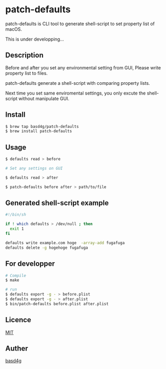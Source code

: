 # patch-defaults

patch-defaults is CLI tool to generate shell-script to set property list of macOS.

This is under developping...

## Description

Before and after you set any environmental setting from GUI, Please write property list to files.

patch-defaults generate a shell-script with comparing property lists.

Next time you set same enviromental settings, you only excute the shell-script without manipulate GUI.

## Install

```sh
$ brew tap basd4g/patch-defaults
$ brew install patch-defaults
```

## Usage

```sh
$ defaults read > before

# Set any settings on GUI

$ defaults read > after

$ patch-defaults before after > path/to/file
```

## Generated shell-script example

```sh
#!/bin/sh

if ! which defaults > /dev/null ; then
  exit 1
fi

defaults write example.com hoge  -array-add fugafuga
defaults delete -g hogehoge fugafuga
```

## For developper

```sh
# Compile
$ make

# run
$ defaults export -g - > before.plist
$ defaults export -g - > after.plist
$ bin/patch-defaults before.plist after.plist
```

## Licence

[MIT](https://github.com/basd4g/patch-defaults/blob/master/LICENCE)

## Auther

[basd4g](https://github.com/basd4g)

